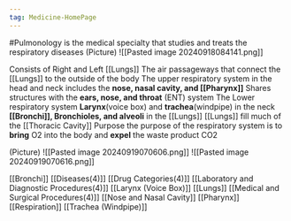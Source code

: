 ```yaml
---
tag: Medicine-HomePage
---
```

#Pulmonology is the medical specialty that studies and treats the respiratory diseases
(Picture)
	![[Pasted image 20240918084141.png]]

Consists of
	Right and Left [[Lungs]]
	The air passageways that connect the [[Lungs]] to the outside of the body
	The upper respiratory system
		in the head and neck
		includes the **nose, nasal cavity, and [[Pharynx]]** 
		Shares structures with the **ears, nose, and throat** (ENT) system
	The Lower respiratory system
		**Larynx**(voice box) and **trachea**(windpipe) in the neck
		**[[Bronchi]], Bronchioles, and alveoli** in the [[Lungs]]
			[[Lungs]] fill much of the [[Thoracic Cavity]]
Purpose
	the purpose of the respiratory system is to **bring** O2 into the body and **expel** the waste product CO2


(Picture)
	![[Pasted image 20240919070606.png]]
	![[Pasted image 20240919070616.png]]

[[Bronchi]]
[[Diseases(4)]]
[[Drug Categories(4)]]
[[Laboratory and Diagnostic Procedures(4)]]
[[Larynx (Voice Box)]]
[[Lungs]]
[[Medical and Surgical Procedures(4)]]
[[Nose and Nasal Cavity]]
[[Pharynx]]
[[Respiration]]
[[Trachea (Windpipe)]]



